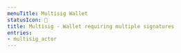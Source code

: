 ```yaml
---
menuTitle: Multisig Wallet
statusIcon: 🛑
title: Multisig - Wallet requiring multiple signatures
entries:
- multisig_actor
---
```

